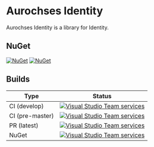 # Aurochses Identity

Aurochses Identity is a library for Identity.

## NuGet

[![NuGet](https://img.shields.io/nuget/v/Aurochses.Identity.svg?style=flat-square)](https://www.nuget.org/packages/Aurochses.Identity)
[![NuGet](https://img.shields.io/nuget/dt/Aurochses.Identity.svg?style=flat-square)](https://www.nuget.org/packages/Aurochses.Identity)

## Builds

Type            | Status 
----------------|--------
CI (develop)    | [![Visual Studio Team services](https://img.shields.io/vso/build/aurochses/784be346-9d3f-458f-95d8-5f1a8b5e1227/277.svg?style=flat-square)](https://aurochses.visualstudio.com/Aurochses.CSharp/_build/index?definitionId=277)
CI (pre-master) | [![Visual Studio Team services](https://img.shields.io/vso/build/aurochses/784be346-9d3f-458f-95d8-5f1a8b5e1227/278.svg?style=flat-square)](https://aurochses.visualstudio.com/Aurochses.CSharp/_build/index?definitionId=278)
PR (latest)     | [![Visual Studio Team services](https://img.shields.io/vso/build/aurochses/784be346-9d3f-458f-95d8-5f1a8b5e1227/279.svg?style=flat-square)](https://aurochses.visualstudio.com/Aurochses.CSharp/_build/index?definitionId=279)
NuGet           | [![Visual Studio Team services](https://img.shields.io/vso/build/aurochses/784be346-9d3f-458f-95d8-5f1a8b5e1227/280.svg?style=flat-square)](https://aurochses.visualstudio.com/Aurochses.CSharp/_build/index?definitionId=280)